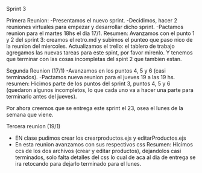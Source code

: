 Sprint 3

Primera Reunion:
-Presentamos el nuevo sprint.
-Decidimos, hacer 2 reuniones virtuales para empezar y desarrollar dicho sprint.
-Pactamos reunion para el  martes 18hs el dia 17/1.
Resumen: 
 Avanzamos con el punto 1 y 2 del sprint 3: creamos el retro.md y subimos el punteo que paso nico de la reunion del miercoles.
 Actualizamos el trello: el tablero de trabajo agregamos las nuevas tareas para este spint, por favor mirenlo. Y tenemos que terminar con las cosas incompletas del spint 2 que tambien estan.

Segunda Reunion (17/1)
-Avanzamos en los puntos 4, 5 y 6 (casi terminados).
-Pactamos nueva reunion para el jueves 19 a las 19 hs.
resumen:
 Hicimos parte de los puntos del sprint 3, puntos 4, 5 y 6 (quedaron algunos incompletos, lo que cada uno va a hacer una parte para terminarlo antes del jueves). 

Por ahora creemos que se entrega este sprint el 23, osea el lunes de la semana que viene.

Tercera reunion (19/1)
- EN clase pudimos crear los crearproductos.ejs y editarProductos.ejs
- En esta reunion avanzamos con sus respectivos css
Resumen:
    Hicimos ccs de los dos archivos (crear y editar productos), dejandolos casi terminados, solo falta detalles del css lo cual de aca al dia de entrega se ira retocando para dejarlo terminado para el lunes.
